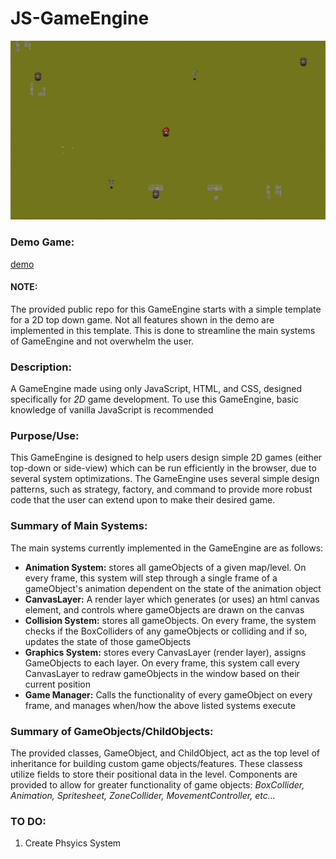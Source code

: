 # **JS-GameEngine**

![](./assets/Capture.PNG)

### **Demo Game:**
[demo](https://youtu.be/22Wo9riPfmc)

#### **NOTE:**
The provided public repo for this GameEngine starts with a simple template for a 2D top down game. Not all features shown in the demo are implemented in this template. This is done to streamline the main systems of GameEngine and not overwhelm the user.

### **Description:**
A GameEngine made using only JavaScript, HTML, and CSS, designed specifically for _2D_ game development. To use this GameEngine, basic knowledge of vanilla JavaScript is recommended 

### **Purpose/Use:**
This GameEngine is designed to help users design simple 2D games (either top-down or side-view) which can be run efficiently in the browser, due to several system optimizations. The GameEngine uses several simple design patterns, such as strategy, factory, and command to provide more robust code that the user can extend upon to make their desired game.  


### **Summary of Main Systems:**
The main systems currently implemented in the GameEngine are as follows:
* **Animation System:** stores all gameObjects of a given map/level. On every frame, this system will step through a single frame of a gameObject's animation dependent on the state of the animation object
* **CanvasLayer:** A render layer which generates (or uses) an html canvas element, and controls where gameObjects are drawn on the canvas
* **Collision System:** stores all gameObjects. On every frame, the system checks if the BoxColliders of any gameObjects or colliding and if so, updates the state of those gameObjects
* **Graphics System:** stores every CanvasLayer (render layer), assigns GameObjects to each layer. On every frame, this system call every CanvasLayer to redraw gameObjects in the window based on their current position
* **Game Manager:** Calls the functionality of every gameObject on every frame, and manages when/how the above listed systems execute


### **Summary of GameObjects/ChildObjects:**
The provided classes, GameObject, and ChildObject, act as the top level of inheritance for building custom game objects/features. These classess utilize fields to store their positional data in the level. Components are provided to allow for greater functionality of game objects: _BoxCollider, Animation, Spritesheet, ZoneCollider, MovementController, etc..._

### **TO DO:**
1. Create Phsyics System
